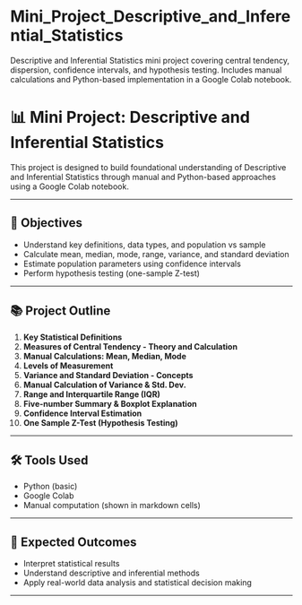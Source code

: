 # Mini_Project_Descriptive_and_Inferential_Statistics
Descriptive and Inferential Statistics mini project covering central tendency, dispersion, confidence intervals, and hypothesis testing. Includes manual calculations and Python-based implementation in a Google Colab notebook.

# 📊 Mini Project: Descriptive and Inferential Statistics

This project is designed to build foundational understanding of Descriptive and Inferential Statistics through manual and Python-based approaches using a Google Colab notebook.

---

## 🎯 Objectives

- Understand key definitions, data types, and population vs sample
- Calculate mean, median, mode, range, variance, and standard deviation
- Estimate population parameters using confidence intervals
- Perform hypothesis testing (one-sample Z-test)

---

## 📚 Project Outline

1. **Key Statistical Definitions**  
2. **Measures of Central Tendency - Theory and Calculation**  
3. **Manual Calculations: Mean, Median, Mode**  
4. **Levels of Measurement**  
5. **Variance and Standard Deviation - Concepts**  
6. **Manual Calculation of Variance & Std. Dev.**  
7. **Range and Interquartile Range (IQR)**  
8. **Five-number Summary & Boxplot Explanation**  
9. **Confidence Interval Estimation**  
10. **One Sample Z-Test (Hypothesis Testing)**  

---

## 🛠 Tools Used

- Python (basic)
- Google Colab
- Manual computation (shown in markdown cells)

---

## 📝 Expected Outcomes

- Interpret statistical results
- Understand descriptive and inferential methods
- Apply real-world data analysis and statistical decision making

---



